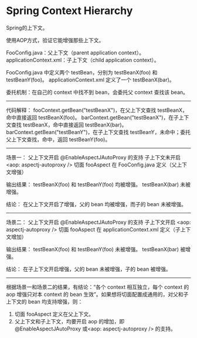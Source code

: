 # Spring Context Hierarchy

Spring的上下文。

使用AOP方式，验证它能增强那些上下文。

FooConfig.java：父上下文（parent application context）。
applicationContext.xml：子上下文（child application context）。

FooConfig.java 中定义两个 testBean，分别为 testBeanX(foo) 和 testBeanY(foo)。
applicationContext.xml 定义了一个 testBeanX(bar)。

委托机制：在自己的 context 中找不到 bean，会委托父 context 查找该 bean。

----------

代码解释：
fooContext.getBean("testBeanX")，在父上下文查找 testBeanX，命中直接返回 testBeanX(foo)。
barContext.getBean("testBeanX")，在子上下文查找 testBeanX，命中直接返回 testBeanX(bar)。
barContext.getBean("testBeanY")，在子上下文查找 testBeanY，未命中；委托父上下文查找，命中，返回 testBeanY(foo)。

----------

场景一：
父上下文开启 @EnableAspectJAutoProxy 的支持
子上下文未开启 <aop: aspectj-autoproxy />
切面 fooAspect 在 FooConfig.java 定义（父上下文增强）

输出结果：
testBeanX(foo) 和 testBeanY(foo) 均被增强。
testBeanX(bar) 未被增强。

结论：
在父上下文开启了增强，父的 bean 均被增强，而子的 bean 未被增强。

----------
 
场景二：
父上下文开启 @EnableAspectJAutoProxy 的支持
子上下文开启 <aop: aspectj-autoproxy />
切面 fooAspect 在 applicationContext.xml 定义（子上下文增加）

输出结果：
testBeanX(foo) 和 testBeanY(foo) 未被增强。
testBeanX(bar) 被增强。

结论：
在子上下文开启增强，父的 bean 未被增强，子的 bean 被增强。

----------

根据场景一和场景二的结果，有结论：“各个 context 相互独立，每个 context 的 aop 增强只对本 context 的 bean 生效”。如果想将切面配置成通用的，对父和子上下文的 bean 均支持增强，则：
1. 切面 fooAspect 定义在父上下文。
2. 父上下文和子上下文，均要开启 aop 的增加，即 @EnableAspectJAutoProxy 或<aop: aspectj-autoproxy /> 的支持。